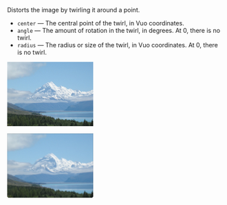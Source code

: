 Distorts the image by twirling it around a point.

   - `center` — The central point of the twirl, in Vuo coordinates.
   - `angle` — The amount of rotation in the twirl, in degrees. At 0, there is no twirl.
   - `radius` — The radius or size of the twirl, in Vuo coordinates. At 0, there is no twirl.
   
![](mountains.png)

![](twirl.png) 
